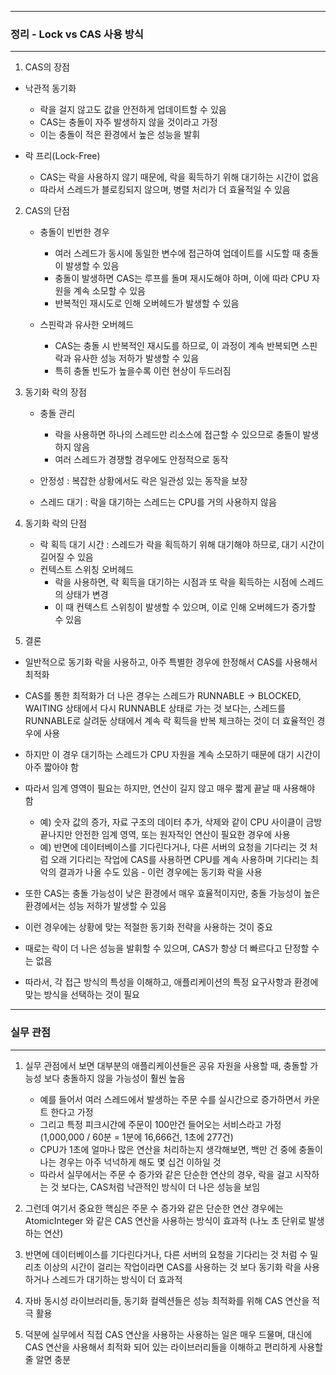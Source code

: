 -----
### 정리 - Lock vs CAS 사용 방식
-----
1. CAS의 장점
  - 낙관적 동기화
    + 락을 걸지 않고도 값을 안전하게 업데이트할 수 있음
    + CAS는 충돌이 자주 발생하지 않을 것이라고 가정
    + 이는 충돌이 적은 환경에서 높은 성능을 발휘
    
  - 락 프리(Lock-Free)
    + CAS는 락을 사용하지 않기 때문에, 락을 획득하기 위해 대기하는 시간이 없음
    + 따라서 스레드가 블로킹되지 않으며, 병렬 처리가 더 효율적일 수 있음

2. CAS의 단점
   - 충돌이 빈번한 경우
     + 여러 스레드가 동시에 동일한 변수에 접근하여 업데이트를 시도할 때 충돌이 발생할 수 있음
     + 충돌이 발생하면 CAS는 루프를 돌며 재시도해야 하며, 이에 따라 CPU 자원을 계속 소모할 수 있음
     + 반복적인 재시도로 인해 오버헤드가 발생할 수 있음

   - 스핀락과 유사한 오버헤드
     + CAS는 충돌 시 반복적인 재시도를 하므로, 이 과정이 계속 반복되면 스핀락과 유사한 성능 저하가 발생할 수 있음
     + 특히 충돌 빈도가 높을수록 이런 현상이 두드러짐

3. 동기화 락의 장점
   - 충돌 관리
     + 락을 사용하면 하나의 스레드만 리소스에 접근할 수 있으므로 충돌이 발생하지 않음
     + 여러 스레드가 경쟁할 경우에도 안정적으로 동작

   - 안정성 : 복잡한 상황에서도 락은 일관성 있는 동작을 보장
   - 스레드 대기 : 락을 대기하는 스레드는 CPU를 거의 사용하지 않음

4. 동기화 락의 단점
   - 락 획득 대기 시간 : 스레드가 락을 획득하기 위해 대기해야 하므로, 대기 시간이 길어질 수 있음
   - 컨텍스트 스위칭 오버헤드
     + 락을 사용하면, 락 획득을 대기하는 시점과 또 락을 획득하는 시점에 스레드의 상태가 변경
     + 이 때 컨텍스트 스위칭이 발생할 수 있으며, 이로 인해 오버헤드가 증가할 수 있음

5. 결론
  - 일반적으로 동기화 락을 사용하고, 아주 특별한 경우에 한정해서 CAS를 사용해서 최적화
  - CAS를 통한 최적화가 더 나은 경우는 스레드가 RUNNABLE → BLOCKED, WAITING 상태에서 다시 RUNNABLE 상태로 가는 것 보다는, 스레드를 RUNNABLE로 살려둔 상태에서 계속 락 획득을 반복 체크하는 것이 더 효율적인 경우에 사용
  - 하지만 이 경우 대기하는 스레드가 CPU 자원을 계속 소모하기 때문에 대기 시간이 아주 짧아야 함
  - 따라서 임계 영역이 필요는 하지만, 연산이 길지 않고 매우 짧게 끝날 때 사용해야 함
    + 예) 숫자 값의 증가, 자료 구조의 데이터 추가, 삭제와 같이 CPU 사이클이 금방 끝나지만 안전한 임계 영역, 또는 원자적인 연산이 필요한 경우에 사용
    + 예) 반면에 데이터베이스를 기다린다거나, 다른 서버의 요청을 기다리는 것 처럼 오래 기다리는 작업에 CAS를 사용하면 CPU를 계속 사용하며 기다리는 최악의 결과가 나올 수도 있음 - 이런 경우에는 동기화 락을 사용

  - 또한 CAS는 충돌 가능성이 낮은 환경에서 매우 효율적이지만, 충돌 가능성이 높은 환경에서는 성능 저하가 발생할 수 있음
  - 이런 경우에는 상황에 맞는 적절한 동기화 전략을 사용하는 것이 중요
  - 때로는 락이 더 나은 성능을 발휘할 수 있으며, CAS가 항상 더 빠르다고 단정할 수는 없음
  - 따라서, 각 접근 방식의 특성을 이해하고, 애플리케이션의 특정 요구사항과 환경에 맞는 방식을 선택하는 것이 필요

-----
### 실무 관점
-----
1. 실무 관점에서 보면 대부분의 애플리케이션들은 공유 자원을 사용할 때, 충돌할 가능성 보다 충돌하지 않을 가능성이 훨씬 높음
   - 예를 들어서 여러 스레드에서 발생하는 주문 수를 실시간으로 증가하면서 카운트 한다고 가정
   - 그리고 특정 피크시간에 주문이 100만건 들어오는 서비스라고 가정 (1,000,000 / 60분 = 1분에 16,666건, 1초에 277건)
   - CPU가 1초에 얼마나 많은 연산을 처리하는지 생각해보면, 백만 건 중에 충돌이 나는 경우는 아주 넉넉하게 해도 몇 십건 이하일 것
   - 따라서 실무에서는 주문 수 증가와 같은 단순한 연산의 경우, 락을 걸고 시작하는 것 보다는, CAS처럼 낙관적인 방식이 더 나은 성능을 보임

2. 그런데 여기서 중요한 핵심은 주문 수 증가와 같은 단순한 연산 경우에는 AtomicInteger 와 같은 CAS 연산을 사용하는 방식이 효과적 (나노 초 단위로 발생하는 연산)

3. 반면에 데이터베이스를 기다린다거나, 다른 서버의 요청을 기다리는 것 처럼 수 밀리초 이상의 시간이 걸리는 작업이라면 CAS를 사용하는 것 보다 동기화 락을 사용하거나 스레드가 대기하는 방식이 더 효과적
4. 자바 동시성 라이브러리들, 동기화 컬렉션들은 성능 최적화를 위해 CAS 연산을 적극 활용
5. 덕분에 실무에서 직접 CAS 연산을 사용하는 사용하는 일은 매우 드물며, 대신에 CAS 연산을 사용해서 최적화 되어 있는 라이브러리들을 이해하고 편리하게 사용할 줄 알면 충분
